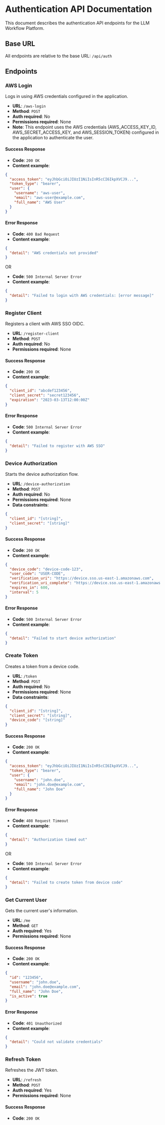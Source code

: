 # Authentication API Documentation

This document describes the authentication API endpoints for the LLM Workflow Platform.

## Base URL

All endpoints are relative to the base URL: `/api/auth`

## Endpoints

### AWS Login

Logs in using AWS credentials configured in the application.

- **URL**: `/aws-login`
- **Method**: `POST`
- **Auth required**: No
- **Permissions required**: None
- **Note**: This endpoint uses the AWS credentials (AWS_ACCESS_KEY_ID, AWS_SECRET_ACCESS_KEY, and AWS_SESSION_TOKEN) configured in the application to authenticate the user.

#### Success Response

- **Code**: `200 OK`
- **Content example**:

```json
{
  "access_token": "eyJhbGciOiJIUzI1NiIsInR5cCI6IkpXVCJ9...",
  "token_type": "bearer",
  "user": {
    "username": "aws-user",
    "email": "aws-user@example.com",
    "full_name": "AWS User"
  }
}
```

#### Error Response

- **Code**: `400 Bad Request`
- **Content example**:

```json
{
  "detail": "AWS credentials not provided"
}
```

OR

- **Code**: `500 Internal Server Error`
- **Content example**:

```json
{
  "detail": "Failed to login with AWS credentials: [error message]"
}
```

### Register Client

Registers a client with AWS SSO OIDC.

- **URL**: `/register-client`
- **Method**: `POST`
- **Auth required**: No
- **Permissions required**: None

#### Success Response

- **Code**: `200 OK`
- **Content example**:

```json
{
  "client_id": "abcdef123456",
  "client_secret": "secret123456",
  "expiration": "2023-03-13T12:00:00Z"
}
```

#### Error Response

- **Code**: `500 Internal Server Error`
- **Content example**:

```json
{
  "detail": "Failed to register with AWS SSO"
}
```

### Device Authorization

Starts the device authorization flow.

- **URL**: `/device-authorization`
- **Method**: `POST`
- **Auth required**: No
- **Permissions required**: None
- **Data constraints**:

```json
{
  "client_id": "[string]",
  "client_secret": "[string]"
}
```

#### Success Response

- **Code**: `200 OK`
- **Content example**:

```json
{
  "device_code": "device-code-123",
  "user_code": "USER-CODE",
  "verification_uri": "https://device.sso.us-east-1.amazonaws.com",
  "verification_uri_complete": "https://device.sso.us-east-1.amazonaws.com?user_code=USER-CODE",
  "expires_in": 600,
  "interval": 5
}
```

#### Error Response

- **Code**: `500 Internal Server Error`
- **Content example**:

```json
{
  "detail": "Failed to start device authorization"
}
```

### Create Token

Creates a token from a device code.

- **URL**: `/token`
- **Method**: `POST`
- **Auth required**: No
- **Permissions required**: None
- **Data constraints**:

```json
{
  "client_id": "[string]",
  "client_secret": "[string]",
  "device_code": "[string]"
}
```

#### Success Response

- **Code**: `200 OK`
- **Content example**:

```json
{
  "access_token": "eyJhbGciOiJIUzI1NiIsInR5cCI6IkpXVCJ9...",
  "token_type": "bearer",
  "user": {
    "username": "john.doe",
    "email": "john.doe@example.com",
    "full_name": "John Doe"
  }
}
```

#### Error Response

- **Code**: `408 Request Timeout`
- **Content example**:

```json
{
  "detail": "Authorization timed out"
}
```

OR

- **Code**: `500 Internal Server Error`
- **Content example**:

```json
{
  "detail": "Failed to create token from device code"
}
```

### Get Current User

Gets the current user's information.

- **URL**: `/me`
- **Method**: `GET`
- **Auth required**: Yes
- **Permissions required**: None

#### Success Response

- **Code**: `200 OK`
- **Content example**:

```json
{
  "id": "123456",
  "username": "john.doe",
  "email": "john.doe@example.com",
  "full_name": "John Doe",
  "is_active": true
}
```

#### Error Response

- **Code**: `401 Unauthorized`
- **Content example**:

```json
{
  "detail": "Could not validate credentials"
}
```

### Refresh Token

Refreshes the JWT token.

- **URL**: `/refresh`
- **Method**: `POST`
- **Auth required**: Yes
- **Permissions required**: None

#### Success Response

- **Code**: `200 OK`